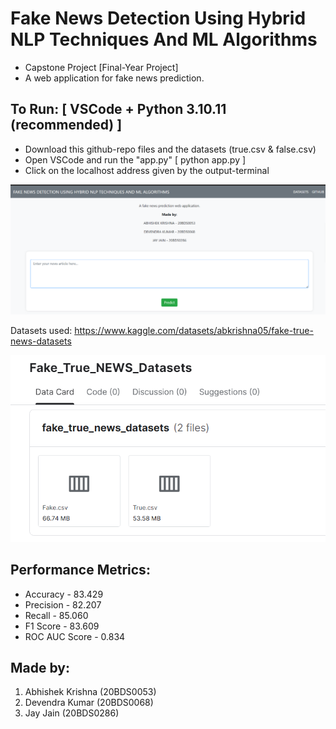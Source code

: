 # Fake News Detection Using Hybrid NLP Techniques And ML Algorithms
- Capstone Project [Final-Year Project]
- A web application for fake news prediction.

## To Run: [ VSCode + Python 3.10.11 (recommended) ]
- Download this github-repo files and the datasets (true.csv & false.csv)
- Open VSCode and run the "app.py" [ python app.py ]
- Click on the localhost address given by the output-terminal

![alt text](webpage.png)

Datasets used: https://www.kaggle.com/datasets/abkrishna05/fake-true-news-datasets

![alt text](kagglepage.png)

## Performance Metrics:
- Accuracy - 83.429
- Precision - 82.207
- Recall - 85.060
- F1 Score - 83.609
- ROC AUC Score - 0.834

## Made by:
  1. Abhishek Krishna (20BDS0053)
  2. Devendra Kumar (20BDS0068)
  3. Jay Jain (20BDS0286)
